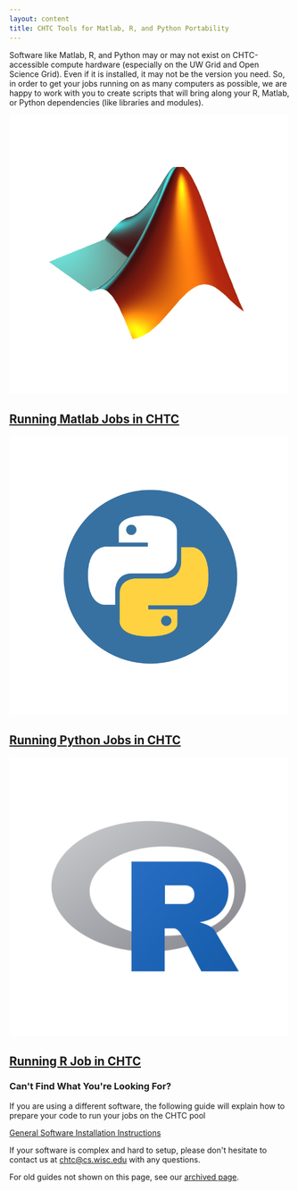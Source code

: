 ```yaml
---
layout: content
title: CHTC Tools for Matlab, R, and Python Portability
---
```


<div class="uw-row-full">
	<div class="uw-row">
		<div class="uw-col uw-body">
            <p>
             Software like Matlab, R, and Python may or may not exist on CHTC-accessible
             compute hardware (especially on the UW Grid and Open Science Grid). Even if
             it is installed, it may not be the version you need. So, in order to get
             your jobs running on as many computers as possible, we are happy to work with
             you to create scripts that will bring  along your R, Matlab, or Python dependencies (like libraries and modules).
            </p>
		</div>
	</div>
</div>
<div class="uw-full-row uw-pad-tb uw-light-grer-bg">
	<div class="uw-row">
		<div class="uw-card">
			<div class="uw-card-content">
				<a href="/matlab-jobs"><img src="/images/Matlab_Logo.png" alt="Matlab Logo"></a>
				<div class="uw-card-copy">
					<h2 class="uw-mini-bar"><a href="/matlab-jobs">Running Matlab Jobs in CHTC</a></h2>
				</div>
			</div>
		</div>
		<div class="uw-card">
			<div class="uw-card-content">
				<a href="/python-jobs">
					<img src="/images/Python_Logo.png" alt="Python Logo">
				</a>
				<div class="uw-card-copy">
					<h2 class="uw-mini-bar"><a href="/python-jobs">Running Python Jobs in CHTC</a></h2>
				</div>
			</div>
		</div>
		<div class="uw-card">
			<div class="uw-card-content">
				<a href="/r-jobs"><img src="/images/R_Logo.png" alt="R logo"></a>
				<div class="uw-card-copy">
					<h2 class="uw-mini-bar"><a href="/r-jobs">Running R Job in CHTC</a></h2>
				</div>
			</div>
		</div>
	</div>
</div>
<div class="uw-row-full">
	<div class="uw-row">
		<div class="uw-col uw-body">
            <h3>
                Can't Find What You're Looking For?
            </h3>
            <p>
                If you are using a different software, the following guide will explain how to prepare your code to run your jobs on the CHTC pool
            </p>
            <p>
                <a href="/inter-submit">
                    General Software Installation Instructions
                </a>
            </p>
        </div>
    </div>
</div>
<div class="uw-row-full">
	<div class="uw-row">
		<div class="uw-col uw-body">
            <p>
                If your software is complex and hard to setup, please don't hesitate to contact us at <a href="mailto:chtc@cs.wisc.edu">chtc@cs.wisc.edu</a> with any questions. 
            </p>
            <p>
                For old guides not shown on this page, see our <a href="archived/howto_overview">archived page</a>.
            </p>
        </div>
    </div>
</div>




